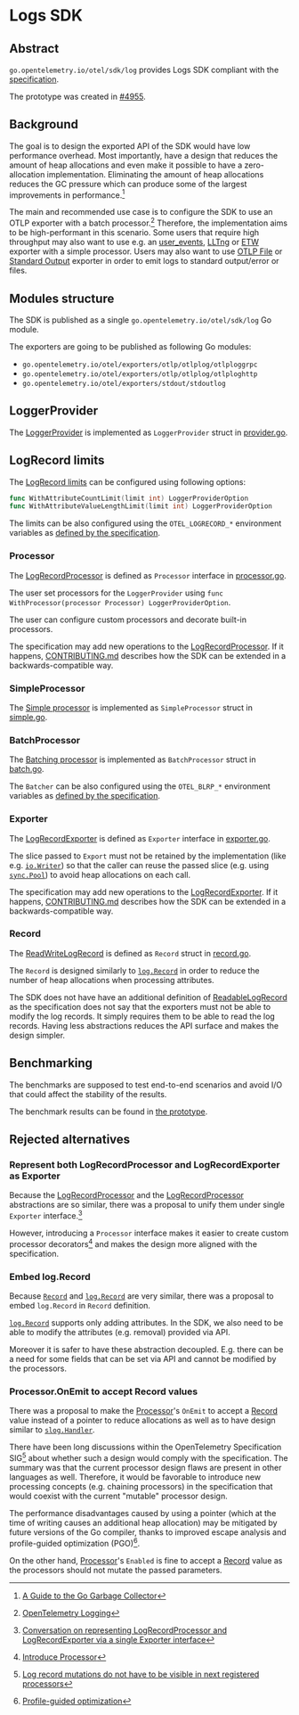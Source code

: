# Logs SDK

## Abstract

`go.opentelemetry.io/otel/sdk/log` provides Logs SDK compliant with the
[specification](https://opentelemetry.io/docs/specs/otel/logs/sdk/).

The prototype was created in
[#4955](https://github.com/open-telemetry/opentelemetry-go/pull/4955).

## Background

The goal is to design the exported API of the SDK would have low performance
overhead. Most importantly, have a design that reduces the amount of heap
allocations and even make it possible to have a zero-allocation implementation.
Eliminating the amount of heap allocations reduces the GC pressure which can
produce some of the largest improvements in performance.[^1]

The main and recommended use case is to configure the SDK to use an OTLP
exporter with a batch processor.[^2] Therefore, the implementation aims to be
high-performant in this scenario. Some users that require high throughput may
also want to use e.g. an [user_events](https://docs.kernel.org/trace/user_events.html),
[LLTng](https://lttng.org/docs/v2.13/#doc-tracing-your-own-user-application)
or [ETW](https://learn.microsoft.com/en-us/windows/win32/etw/about-event-tracing)
exporter with a simple processor. Users may also want to use
[OTLP File](https://opentelemetry.io/docs/specs/otel/protocol/file-exporter/)
or [Standard Output](https://opentelemetry.io/docs/specs/otel/logs/sdk_exporters/stdout/)
exporter in order to emit logs to standard output/error or files.

## Modules structure

The SDK is published as a single `go.opentelemetry.io/otel/sdk/log` Go module.

The exporters are going to be published as following Go modules:

- `go.opentelemetry.io/otel/exporters/otlp/otlplog/otlploggrpc`
- `go.opentelemetry.io/otel/exporters/otlp/otlplog/otlploghttp`
- `go.opentelemetry.io/otel/exporters/stdout/stdoutlog`

## LoggerProvider

The [LoggerProvider](https://opentelemetry.io/docs/specs/otel/logs/sdk/#loggerprovider)
is implemented as `LoggerProvider` struct in [provider.go](provider.go).

## LogRecord limits

The [LogRecord limits](https://opentelemetry.io/docs/specs/otel/logs/sdk/#logrecord-limits)
can be configured using following options:

```go
func WithAttributeCountLimit(limit int) LoggerProviderOption
func WithAttributeValueLengthLimit(limit int) LoggerProviderOption
```

The limits can be also configured using the `OTEL_LOGRECORD_*` environment variables as
[defined by the specification](https://opentelemetry.io/docs/specs/otel/configuration/sdk-environment-variables/#logrecord-limits).

### Processor

The [LogRecordProcessor](https://opentelemetry.io/docs/specs/otel/logs/sdk/#logrecordprocessor)
is defined as `Processor` interface in [processor.go](processor.go).

The user set processors for the `LoggerProvider` using
`func WithProcessor(processor Processor) LoggerProviderOption`.

The user can configure custom processors and decorate built-in processors.

The specification may add new operations to the
[LogRecordProcessor](https://opentelemetry.io/docs/specs/otel/logs/sdk/#logrecordprocessor).
If it happens, [CONTRIBUTING.md](../../CONTRIBUTING.md#how-to-change-other-interfaces)
describes how the SDK can be extended in a backwards-compatible way.

### SimpleProcessor

The [Simple processor](https://opentelemetry.io/docs/specs/otel/logs/sdk/#simple-processor)
is implemented as `SimpleProcessor` struct in [simple.go](simple.go).

### BatchProcessor

The [Batching processor](https://opentelemetry.io/docs/specs/otel/logs/sdk/#batching-processor)
is implemented as `BatchProcessor` struct in [batch.go](batch.go).

The `Batcher` can be also configured using the `OTEL_BLRP_*` environment variables as
[defined by the specification](https://opentelemetry.io/docs/specs/otel/configuration/sdk-environment-variables/#batch-logrecord-processor).

### Exporter

The [LogRecordExporter](https://opentelemetry.io/docs/specs/otel/logs/sdk/#logrecordexporter)
is defined as `Exporter` interface in [exporter.go](exporter.go).

The slice passed to `Export` must not be retained by the implementation
(like e.g. [`io.Writer`](https://pkg.go.dev/io#Writer))
so that the caller can reuse the passed slice
(e.g. using [`sync.Pool`](https://pkg.go.dev/sync#Pool))
to avoid heap allocations on each call.

The specification may add new operations to the
[LogRecordExporter](https://opentelemetry.io/docs/specs/otel/logs/sdk/#logrecordexporter).
If it happens, [CONTRIBUTING.md](../../CONTRIBUTING.md#how-to-change-other-interfaces)
describes how the SDK can be extended in a backwards-compatible way.

### Record

The [ReadWriteLogRecord](https://opentelemetry.io/docs/specs/otel/logs/sdk/#readwritelogrecord)
is defined as `Record` struct in [record.go](record.go).

The `Record` is designed similarly to [`log.Record`](https://pkg.go.dev/go.opentelemetry.io/otel/log#Record)
in order to reduce the number of heap allocations when processing attributes.

The SDK does not have have an additional definition of
[ReadableLogRecord](https://opentelemetry.io/docs/specs/otel/logs/sdk/#readablelogrecord)
as the specification does not say that the exporters must not be able to modify
the log records. It simply requires them to be able to read the log records.
Having less abstractions reduces the API surface and makes the design simpler.

## Benchmarking

The benchmarks are supposed to test end-to-end scenarios
and avoid I/O that could affect the stability of the results.

The benchmark results can be found in [the prototype](https://github.com/open-telemetry/opentelemetry-go/pull/4955).

## Rejected alternatives

### Represent both LogRecordProcessor and LogRecordExporter as Exporter

Because the [LogRecordProcessor](https://opentelemetry.io/docs/specs/otel/logs/sdk/#logrecordprocessor)
and the [LogRecordProcessor](https://opentelemetry.io/docs/specs/otel/logs/sdk/#logrecordexporter)
abstractions are so similar, there was a proposal to unify them under
single `Exporter` interface.[^3]

However, introducing a `Processor` interface makes it easier
to create custom processor decorators[^4]
and makes the design more aligned with the specification.

### Embed log.Record

Because [`Record`](#record) and [`log.Record`](https://pkg.go.dev/go.opentelemetry.io/otel/log#Record)
are very similar, there was a proposal to embed `log.Record` in `Record` definition.

[`log.Record`](https://pkg.go.dev/go.opentelemetry.io/otel/log#Record)
supports only adding attributes.
In the SDK, we also need to be able to modify the attributes (e.g. removal)
provided via API.

Moreover it is safer to have these abstraction decoupled.
E.g. there can be a need for some fields that can be set via API and cannot be modified by the processors.

### Processor.OnEmit to accept Record values

There was a proposal to make the [Processor](#processor)'s `OnEmit`
to accept a [Record](#record) value instead of a pointer to reduce allocations
as well as to have design similar to [`slog.Handler`](https://pkg.go.dev/log/slog#Handler).

There have been long discussions within the OpenTelemetry Specification SIG[^5]
about whether such a design would comply with the specification. The summary
was that the current processor design flaws are present in other languages as
well. Therefore, it would be favorable to introduce new processing concepts
(e.g. chaining processors) in the specification that would coexist with the
current "mutable" processor design.

The performance disadvantages caused by using a pointer (which at the time of
writing causes an additional heap allocation) may be mitigated by future
versions of the Go compiler, thanks to improved escape analysis and
profile-guided optimization (PGO)[^6].

On the other hand, [Processor](#processor)'s `Enabled` is fine to accept
a [Record](#record) value as the processors should not mutate the passed
parameters.

[^1]: [A Guide to the Go Garbage Collector](https://tip.golang.org/doc/gc-guide)
[^2]: [OpenTelemetry Logging](https://opentelemetry.io/docs/specs/otel/logs)
[^3]: [Conversation on representing LogRecordProcessor and LogRecordExporter via a single Exporter interface](https://github.com/open-telemetry/opentelemetry-go/pull/4954#discussion_r1515050480)
[^4]: [Introduce Processor](https://github.com/pellared/opentelemetry-go/pull/9)
[^5]: [Log record mutations do not have to be visible in next registered processors](https://github.com/open-telemetry/opentelemetry-specification/pull/4067)
[^6]: [Profile-guided optimization](https://go.dev/doc/pgo)
